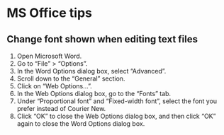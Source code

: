 # MS Office tips

## Change font shown when editing text files

1. Open Microsoft Word.
1. Go to “File” > “Options”.
1. In the Word Options dialog box, select “Advanced”.
1. Scroll down to the “General” section.
1. Click on “Web Options…”.
1. In the Web Options dialog box, go to the “Fonts” tab.
1. Under “Proportional font” and “Fixed-width font”, select the font you prefer instead of Courier New.
1. Click “OK” to close the Web Options dialog box, and then click “OK” again to close the Word Options dialog box.
